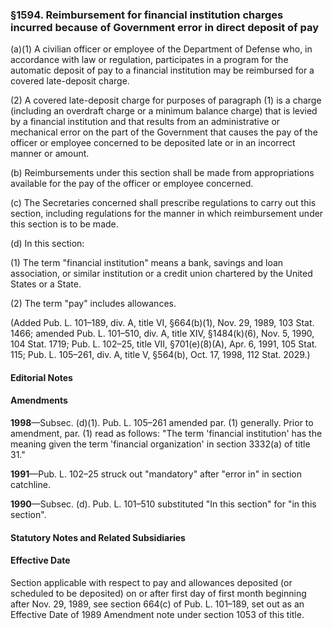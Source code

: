 ### §1594. Reimbursement for financial institution charges incurred because of Government error in direct deposit of pay ###

(a)(1) A civilian officer or employee of the Department of Defense who, in accordance with law or regulation, participates in a program for the automatic deposit of pay to a financial institution may be reimbursed for a covered late-deposit charge.

(2) A covered late-deposit charge for purposes of paragraph (1) is a charge (including an overdraft charge or a minimum balance charge) that is levied by a financial institution and that results from an administrative or mechanical error on the part of the Government that causes the pay of the officer or employee concerned to be deposited late or in an incorrect manner or amount.

(b) Reimbursements under this section shall be made from appropriations available for the pay of the officer or employee concerned.

(c) The Secretaries concerned shall prescribe regulations to carry out this section, including regulations for the manner in which reimbursement under this section is to be made.

(d) In this section:

(1) The term "financial institution" means a bank, savings and loan association, or similar institution or a credit union chartered by the United States or a State.

(2) The term "pay" includes allowances.

(Added Pub. L. 101–189, div. A, title VI, §664(b)(1), Nov. 29, 1989, 103 Stat. 1466; amended Pub. L. 101–510, div. A, title XIV, §1484(k)(6), Nov. 5, 1990, 104 Stat. 1719; Pub. L. 102–25, title VII, §701(e)(8)(A), Apr. 6, 1991, 105 Stat. 115; Pub. L. 105–261, div. A, title V, §564(b), Oct. 17, 1998, 112 Stat. 2029.)

#### **Editorial Notes** ####

#### Amendments ####

**1998**—Subsec. (d)(1). Pub. L. 105–261 amended par. (1) generally. Prior to amendment, par. (1) read as follows: "The term 'financial institution' has the meaning given the term 'financial organization' in section 3332(a) of title 31."

**1991**—Pub. L. 102–25 struck out "mandatory" after "error in" in section catchline.

**1990**—Subsec. (d). Pub. L. 101–510 substituted "In this section" for "in this section".

#### **Statutory Notes and Related Subsidiaries** ####

#### Effective Date ####

Section applicable with respect to pay and allowances deposited (or scheduled to be deposited) on or after first day of first month beginning after Nov. 29, 1989, see section 664(c) of Pub. L. 101–189, set out as an Effective Date of 1989 Amendment note under section 1053 of this title.